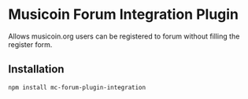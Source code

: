 # Musicoin Forum Integration Plugin
Allows musicoin.org users can be registered to forum without filling the register form.

## Installation
    npm install mc-forum-plugin-integration
